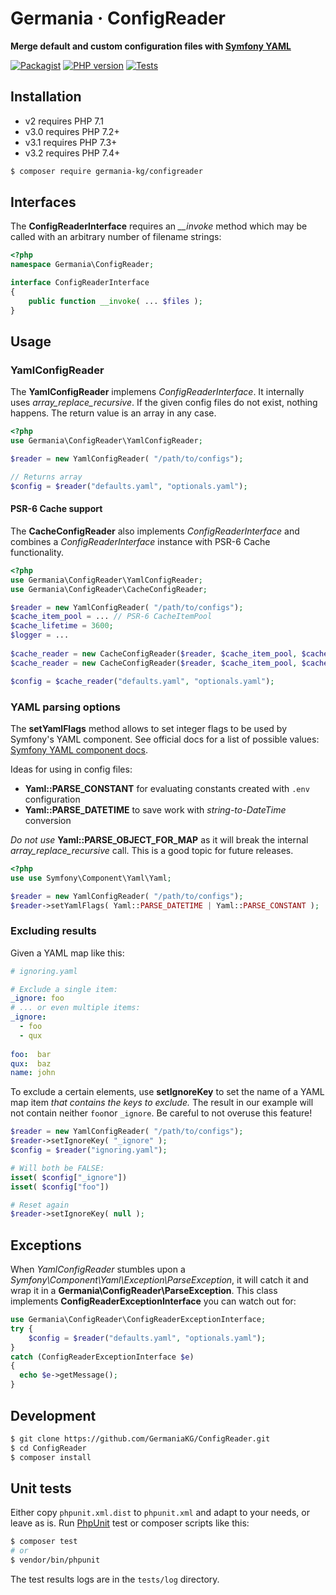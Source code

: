 # Germania · ConfigReader

**Merge default and custom configuration files with [Symfony YAML](https://symfony.com/doc/current/components/yaml.html)** 

[![Packagist](https://img.shields.io/packagist/v/germania-kg/configreader.svg?style=flat)](https://packagist.org/packages/germania-kg/configreader)
[![PHP version](https://img.shields.io/packagist/php-v/germania-kg/configreader.svg)](https://packagist.org/packages/germania-kg/configreader)
[![Tests](https://github.com/GermaniaKG/ConfigReader/actions/workflows/tests.yml/badge.svg)](https://github.com/GermaniaKG/ConfigReader/actions/workflows/tests.yml)


## Installation

- v2 requires PHP 7.1 
- v3.0 requires PHP 7.2+
- v3.1 requires PHP 7.3+
- v3.2 requires PHP 7.4+

```bash
$ composer require germania-kg/configreader
```



## Interfaces

The **ConfigReaderInterface** requires an *__invoke* method which may be called with an arbitrary number of filename strings:

```php
<?php
namespace Germania\ConfigReader;

interface ConfigReaderInterface
{
    public function __invoke( ... $files );
}
```



## Usage

### **YamlConfigReader**

The **YamlConfigReader** implemens *ConfigReaderInterface*. It internally uses *array_replace_recursive*. If the given config files do not exist, nothing happens. The return value is an array in any case.

```php
<?php
use Germania\ConfigReader\YamlConfigReader;

$reader = new YamlConfigReader( "/path/to/configs");

// Returns array
$config = $reader("defaults.yaml", "optionals.yaml");
```

#### PSR-6 Cache support

The **CacheConfigReader** also implements *ConfigReaderInterface* and combines a *ConfigReaderInterface* instance with PSR-6 Cache functionality. 

```php
<?php
use Germania\ConfigReader\YamlConfigReader;
use Germania\ConfigReader\CacheConfigReader;

$reader = new YamlConfigReader( "/path/to/configs");
$cache_item_pool = ... // PSR-6 CacheItemPool
$cache_lifetime = 3600;
$logger = ...
  
$cache_reader = new CacheConfigReader($reader, $cache_item_pool, $cache_lifetime);
$cache_reader = new CacheConfigReader($reader, $cache_item_pool, $cache_lifetime, $logger);

$config = $cache_reader("defaults.yaml", "optionals.yaml");
```



### YAML parsing options

The **setYamlFlags** method allows to set integer flags to be used by Symfony's YAML component. See official  docs for a list of possible values: [Symfony YAML component docs](https://symfony.com/doc/current/components/yaml.html#advanced-usage-flags). 

Ideas for using in config files:

- **Yaml::PARSE_CONSTANT** for evaluating constants created with `.env` configuration
-  **Yaml::PARSE_DATETIME** to save work with *string-to-DateTime* conversion

*Do not use* **Yaml::PARSE_OBJECT_FOR_MAP** as it will break the internal *array_replace_recursive* call. This is a good topic for future releases.

```php
<?php
use use Symfony\Component\Yaml\Yaml;

$reader = new YamlConfigReader( "/path/to/configs");
$reader->setYamlFlags( Yaml::PARSE_DATETIME | Yaml::PARSE_CONSTANT );
```



### Excluding results

Given a YAML map like this:

```yaml
# ignoring.yaml

# Exclude a single item:
_ignore: foo
# ... or even multiple items:
_ignore: 
  - foo
  - qux
  
foo:  bar
qux:  baz
name: john
```

To exclude a certain elements, use **setIgnoreKey** to set the name of a YAML map item *that contains the keys to exclude.* The result in our example will not contain neither `foo`nor `_ignore`. Be careful to not overuse this feature!

```php
$reader = new YamlConfigReader( "/path/to/configs");
$reader->setIgnoreKey( "_ignore" );
$config = $reader("ignoring.yaml");

# Will both be FALSE:
isset( $config["_ignore"])
isset( $config["foo"])

# Reset again
$reader->setIgnoreKey( null );
```



## Exceptions

When *YamlConfigReader* stumbles upon a *Symfony\Component\Yaml\Exception\ParseException*, it will catch it and wrap it in a **Germania\ConfigReader\ParseException**. This class implements **ConfigReaderExceptionInterface** you can watch out for:

```php
use Germania\ConfigReader\ConfigReaderExceptionInterface;
try {
	$config = $reader("defaults.yaml", "optionals.yaml");  
}
catch (ConfigReaderExceptionInterface $e)
{
  echo $e->getMessage();
}

```





## Development

```bash
$ git clone https://github.com/GermaniaKG/ConfigReader.git
$ cd ConfigReader
$ composer install
```

## Unit tests

Either copy `phpunit.xml.dist` to `phpunit.xml` and adapt to your needs, or leave as is. Run [PhpUnit](https://phpunit.de/) test or composer scripts like this:

```bash
$ composer test
# or
$ vendor/bin/phpunit
```

The test results logs are in the `tests/log` directory.

